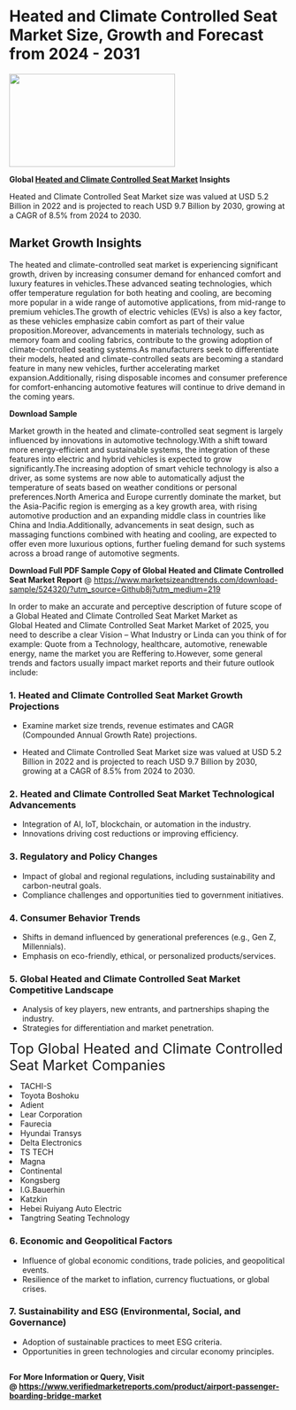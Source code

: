 <H1>Heated and Climate Controlled Seat Market Size, Growth and Forecast from 2024 - 2031</H1><img class="aligncenter size-medium wp-image-584254" src="https://thirdeyenews.in/wp-content/uploads/2024/09/Global-Market-Research-300x168.jpeg" alt="" width="300" height="168" /><p><strong>Global&nbsp;<a href="https://www.marketsizeandtrends.com/download-sample/524320/?utm_source=Github8j?utm_medium=219">Heated and Climate Controlled Seat Market</a> Insights</strong></p><p>Heated and Climate Controlled Seat Market size was valued at USD 5.2 Billion in 2022 and is projected to reach USD 9.7 Billion by 2030, growing at a CAGR of 8.5% from 2024 to 2030.</p><p><h2>Market Growth Insights</h2> <p>The heated and climate-controlled seat market is experiencing significant growth, driven by increasing consumer demand for enhanced comfort and luxury features in vehicles.These advanced seating technologies, which offer temperature regulation for both heating and cooling, are becoming more popular in a wide range of automotive applications, from mid-range to premium vehicles.The growth of electric vehicles (EVs) is also a key factor, as these vehicles emphasize cabin comfort as part of their value proposition.Moreover, advancements in materials technology, such as memory foam and cooling fabrics, contribute to the growing adoption of climate-controlled seating systems.As manufacturers seek to differentiate their models, heated and climate-controlled seats are becoming a standard feature in many new vehicles, further accelerating market expansion.Additionally, rising disposable incomes and consumer preference for comfort-enhancing automotive features will continue to drive demand in the coming years.</p> <p><strong>Download Sample</strong></p> <p>Market growth in the heated and climate-controlled seat segment is largely influenced by innovations in automotive technology.With a shift toward more energy-efficient and sustainable systems, the integration of these features into electric and hybrid vehicles is expected to grow significantly.The increasing adoption of smart vehicle technology is also a driver, as some systems are now able to automatically adjust the temperature of seats based on weather conditions or personal preferences.North America and Europe currently dominate the market, but the Asia-Pacific region is emerging as a key growth area, with rising automotive production and an expanding middle class in countries like China and India.Additionally, advancements in seat design, such as massaging functions combined with heating and cooling, are expected to offer even more luxurious options, further fueling demand for such systems across a broad range of automotive segments.</p> <p><span class=""><strong>Download Full PDF Sample Copy of Global Heated and Climate Controlled Seat Market Report</strong> @ <a href="https://www.marketsizeandtrends.com/download-sample/524320/?utm_source=Github8j?utm_medium=219" target="_blank">https://www.marketsizeandtrends.com/download-sample/524320/?utm_source=Github8j?utm_medium=219</a></span></p><p>In order to make an accurate and perceptive description of future scope of a Global&nbsp;Heated and Climate Controlled Seat Market Market as Global&nbsp;Heated and Climate Controlled Seat Market Market of 2025, you need to describe a clear Vision &ndash; What Industry or Linda can you think of for example: Quote from a Technology, healthcare, automotive, renewable energy, name the market you are Reffering to.However, some general trends and factors usually impact market reports and their future outlook include:</p><h3>1.&nbsp;<strong>Heated and Climate Controlled Seat Market Growth Projections</strong></h3><ul><li>Examine market size trends, revenue estimates and CAGR (Compounded Annual Growth Rate) projections.</li><li><p>Heated and Climate Controlled Seat Market size was valued at USD 5.2 Billion in 2022 and is projected to reach USD 9.7 Billion by 2030, growing at a CAGR of 8.5% from 2024 to 2030.</p></li></ul><h3>2.&nbsp;<strong>Heated and Climate Controlled Seat Market Technological Advancements</strong></h3><ul><li>Integration of AI, IoT, blockchain, or automation in the industry.</li><li>Innovations driving cost reductions or improving efficiency.</li></ul><h3>3.&nbsp;<strong>Regulatory and Policy Changes</strong></h3><ul><li>Impact of global and regional regulations, including sustainability and carbon-neutral goals.</li><li>Compliance challenges and opportunities tied to government initiatives.</li></ul><h3>4.&nbsp;<strong>Consumer Behavior Trends</strong></h3><ul><li>Shifts in demand influenced by generational preferences (e.g., Gen Z, Millennials).</li><li>Emphasis on eco-friendly, ethical, or personalized products/services.</li></ul><h3>5.&nbsp;<strong>Global Heated and Climate Controlled Seat Market Competitive Landscape</strong></h3><ul><li>Analysis of key players, new entrants, and partnerships shaping the industry.</li><li>Strategies for differentiation and market penetration.</li></ul><p data-pm-slice="1 1 []"><span style="color: inherit; font-family: inherit; font-size: 25px;">Top Global Heated and Climate Controlled Seat Market Companies</span></p><div class="" data-test-id=""><p><li>TACHI-S</li><li> Toyota Boshoku</li><li> Adient</li><li> Lear Corporation</li><li> Faurecia</li><li> Hyundai Transys</li><li> Delta Electronics</li><li> TS TECH</li><li> Magna</li><li> Continental</li><li> Kongsberg</li><li> I.G.Bauerhin</li><li> Katzkin</li><li> Hebei Ruiyang Auto Electric</li><li> Tangtring Seating Technology</li></p></div><h3>6.&nbsp;<strong>Economic and Geopolitical Factors</strong></h3><ul><li>Influence of global economic conditions, trade policies, and geopolitical events.</li><li>Resilience of the market to inflation, currency fluctuations, or global crises.</li></ul><h3>7.&nbsp;<strong>Sustainability and ESG (Environmental, Social, and Governance)</strong></h3><ul><li>Adoption of sustainable practices to meet ESG criteria.</li><li>Opportunities in green technologies and circular economy principles.</li></ul><h2><strong style="font-size: 14px;">For More Information or Query, Visit @&nbsp;</strong><a style="background-color: #ffffff; font-size: 14px;" href="https://www.marketsizeandtrends.com/report/heated-and-climate-controlled-seat-market/" target="_blank">https://www.verifiedmarketreports.com/product/airport-passenger-boarding-bridge-market</a></h2>